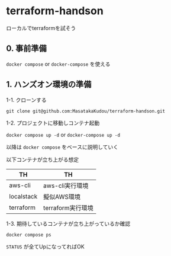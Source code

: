 # terraform-handson

ローカルでterraformを試そう

## 0. 事前準備

`docker compose` or `docker-compose` を使える

## 1. ハンズオン環境の準備

1-1. クローンする

`git clone git@github.com:MasatakaKudou/terraform-handson.git`

1-2. プロジェクトに移動しコンテナ起動

`docker compose up -d` or `docker-compose up -d`

以降は `docker compose` をベースに説明していく

以下コンテナが立ち上がる想定

| TH | TH |
| ---- | ---- |
| aws-cli | aws-cli実行環境 |
| localstack | 擬似AWS環境 |
| terraform | terraform実行環境 |

1-3. 期待しているコンテナが立ち上がっているか確認

`docker compose ps`

`STATUS` が全てUpになってればOK

## 
